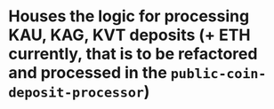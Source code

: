 # Houses the logic for processing KAU, KAG, KVT deposits (+ ETH currently, that is to be refactored and processed in the `public-coin-deposit-processor`)
